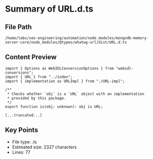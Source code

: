 # Summary of URL.d.ts
  
## File Path
`/home/tabs/seo-engineering/automation/node_modules/mongodb-memory-server-core/node_modules/@types/whatwg-url/dist/URL.d.ts`

## Content Preview
```
import { Options as WebIDLConversionOptions } from "webidl-conversions";
import { URL } from "../index";
import { implementation as URLImpl } from "./URL-impl";

/**
 * Checks whether `obj` is a `URL` object with an implementation
 * provided by this package.
 */
export function is(obj: unknown): obj is URL;

[...truncated...]
```

## Key Points
- File type: .ts
- Estimated size: 2327 characters
- Lines: 77
